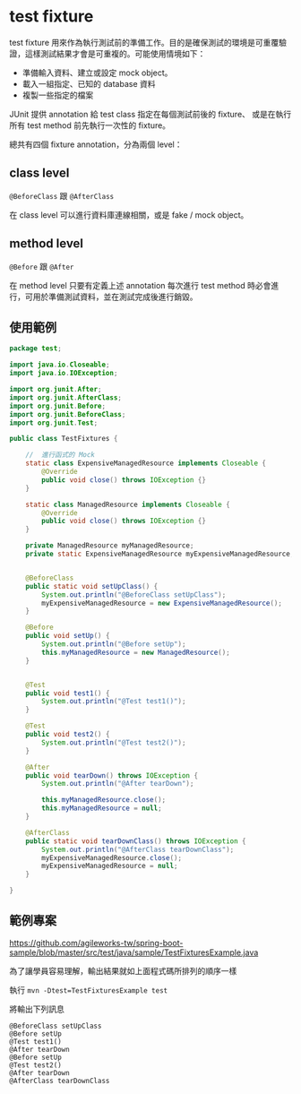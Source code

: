 # test fixture

test fixture 用來作為執行測試前的準備工作。目的是確保測試的環境是可重覆驗證，這樣測試結果才會是可重複的。可能使用情境如下：

* 準備輸入資料、建立或設定 mock object。
* 載入一組指定、已知的 database 資料
* 複製一些指定的檔案


JUnit 提供 annotation 給 test class 指定在每個測試前後的 fixture、 或是在執行所有 test method 前先執行一次性的 fixture。

總共有四個 fixture annotation，分為兩個 level：

## class level

`@BeforeClass` 跟 `@AfterClass`

在 class level 可以進行資料庫連線相關，或是 fake / mock object。

## method level

`@Before` 跟 `@After`

在 method level 只要有定義上述 annotation 每次進行 test method 時必會進行，可用於準備測試資料，並在測試完成後進行銷毀。

## 使用範例

``` java
package test;

import java.io.Closeable;
import java.io.IOException;

import org.junit.After;
import org.junit.AfterClass;
import org.junit.Before;
import org.junit.BeforeClass;
import org.junit.Test;

public class TestFixtures {

    //  進行函式的 Mock
    static class ExpensiveManagedResource implements Closeable {
        @Override
        public void close() throws IOException {}
    }

    static class ManagedResource implements Closeable {
        @Override
        public void close() throws IOException {}
    }

    private ManagedResource myManagedResource;
    private static ExpensiveManagedResource myExpensiveManagedResource;


    @BeforeClass
    public static void setUpClass() {
        System.out.println("@BeforeClass setUpClass");
        myExpensiveManagedResource = new ExpensiveManagedResource();
    }

    @Before
    public void setUp() {
        System.out.println("@Before setUp");
        this.myManagedResource = new ManagedResource();
    }


    @Test
    public void test1() {
        System.out.println("@Test test1()");
    }

    @Test
    public void test2() {
        System.out.println("@Test test2()");
    }

    @After
    public void tearDown() throws IOException {
        System.out.println("@After tearDown");

        this.myManagedResource.close();
        this.myManagedResource = null;
    }

    @AfterClass
    public static void tearDownClass() throws IOException {
        System.out.println("@AfterClass tearDownClass");
        myExpensiveManagedResource.close();
        myExpensiveManagedResource = null;
    }

}
```

## 範例專案

<https://github.com/agileworks-tw/spring-boot-sample/blob/master/src/test/java/sample/TestFixturesExample.java>

為了讓學員容易理解，輸出結果就如上面程式碼所排列的順序一樣

執行 `mvn -Dtest=TestFixturesExample test`

將輸出下列訊息

```
@BeforeClass setUpClass
@Before setUp
@Test test1()
@After tearDown
@Before setUp
@Test test2()
@After tearDown
@AfterClass tearDownClass
```
